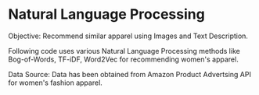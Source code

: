 # Natural Language Processing
Objective: Recommend similar apparel using Images and Text Description.

Following code uses various Natural Language Processing methods like Bog-of-Words, TF-iDF, Word2Vec for recommending women's apparel. 

Data Source: Data has been obtained from Amazon Product Advertsing API for women's fashion apparel.

